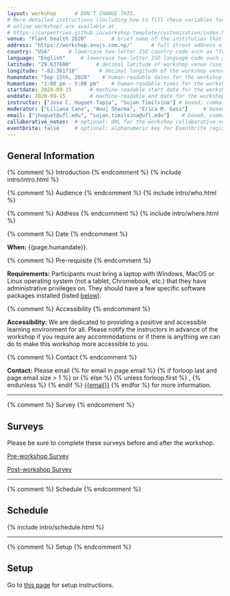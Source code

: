 ```yaml
---
layout: workshop      # DON'T CHANGE THIS.
# More detailed instructions (including how to fill these variables for an
# online workshop) are available at
# https://carpentries.github.io/workshop-template/customization/index.html
venue: "Plant health 2020"        # brief name of the institution that hosts the workshop without address (e.g., "Euphoric State University")
address: "https://workshop.anujs.com.np/"      # full street address of workshop (e.g., "Room A, 123 Forth Street, Blimingen, Euphoria"), videoconferencing URL, or 'online'
country: "USA"      # lowercase two-letter ISO country code such as "fr" (see https://en.wikipedia.org/wiki/ISO_3166-1#Current_codes) for the institution that hosts the workshop
language: "English"     # lowercase two-letter ISO language code such as "fr" (see https://en.wikipedia.org/wiki/List_of_ISO_639-1_codes) for the
latitude: "29.637690"        # decimal latitude of workshop venue (use https://www.latlong.net/)
longitude: "-82.361710"       # decimal longitude of the workshop venue (use https://www.latlong.net)
humandate: "Sep 15th, 2020"    # human-readable dates for the workshop (e.g., "Feb 17-18, 2020")
humantime: "1:00 pm - 5:00 pm"    # human-readable times for the workshop (e.g., "9:00 am - 4:30 pm")
startdate: 2020-09-15      # machine-readable start date for the workshop in YYYY-MM-DD format like 2015-01-01
enddate: 2020-09-15        # machine-readable end date for the workshop in YYYY-MM-DD format like 2015-01-02
instructor: ["Jose C. Huguet-Tapia", "Sujan Timilsina"] # boxed, comma-separated list of instructors' names as strings, like ["Kay McNulty", "Betty Jennings", "Betty Snyder"]
moderator: ["Liliana Cano", "Anuj Sharma", "Erica M. Goss"]     # boxed, comma-separated list of helpers' names, like ["Marlyn Wescoff", "Fran Bilas", "Ruth Lichterman"]
email: ["jhuguet@ufl.edu", "sujan.timilsina@ufl.edu"]    # boxed, comma-separated list of contact email addresses for the host, lead instructor, or whoever else is handling questions, like ["marlyn.wescoff@example.org", "fran.bilas@example.org", "ruth.lichterman@example.org"]
collaborative_notes:  # optional: URL for the workshop collaborative notes, e.g. an Etherpad or Google Docs document (e.g., https://pad.carpentries.org/2015-01-01-euphoria)
eventbrite: false     # optional: alphanumeric key for Eventbrite registration, e.g., "1234567890AB" (if Eventbrite is being used)
---
```


<h2 id="general">General Information</h2>

{% comment %} Introduction {% endcomment %}
{% include intro/intro.html %}


{% comment %} Audience {% endcomment %}
{% include intro/who.html %}


{% comment %} Address {% endcomment %}
{% include intro/where.html %}


{% comment %} Date {% endcomment %}
<p id="when">
  <strong>When:</strong>
  {{page.humandate}}.
</p>


{% comment %} Pre-requisite {% endcomment %}
<p id="requirements">
  <strong>Requirements:</strong>
  Participants must bring a laptop with Windows, MacOS or Linux operating system (not a tablet, Chromebook, etc.) that they have administrative privileges on. They should have a few specific software packages installed (listed <a href="#setup">below</a>).
</p>


{% comment %} Accessibility {% endcomment %}
<p id="accessibility">
  <strong>Accessibility:</strong>
  We are dedicated to providing a positive and accessible learning environment for all. Please
  notify the instructors in advance of the workshop if you require any accommodations or if there is
  anything we can do to make this workshop more accessible to you.
</p>


{% comment %} Contact {% endcomment %}
<p id="contact">
  <strong>Contact:</strong>
  Please email
  {% for email in page.email %}
  {% if forloop.last and page.email.size > 1 %}
  or
  {% else %}
  {% unless forloop.first %}
  ,
  {% endunless %}
  {% endif %}
  <a href='mailto:{{email}}'>{{email}}</a>
  {% endfor %}
  for more information.
</p>
<hr/>


{% comment %} Survey {% endcomment %}
<h2 id="surveys">Surveys</h2>
<p>Please be sure to complete these surveys before and after the workshop.</p>
<p><a href="{{ site.baseSite }}{{ site.survey }}">Pre-workshop Survey</a></p>
<p><a href="{{ site.baseSite }}{{ site.feedback }}">Post-workshop Survey</a></p>
<hr/>

{% comment %} Schedule {% endcomment %}
<h2 id="schedule">Schedule</h2>
{% include intro/schedule.html %}
<hr/>

{% comment %} Setup {% endcomment %}
<h2 id="setup">Setup</h2>
<p>Go to <a href="setup.html">this page</a> for setup instructions.
